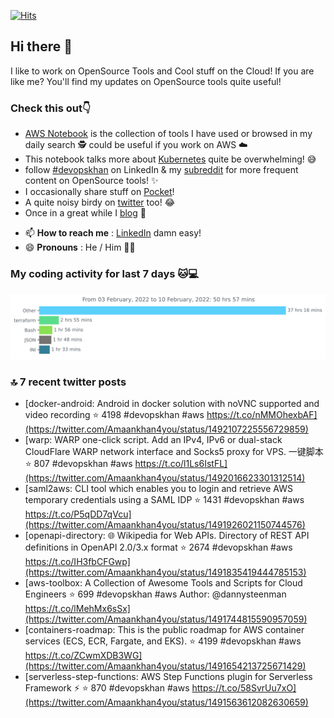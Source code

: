 [![Hits](https://hits.seeyoufarm.com/api/count/incr/badge.svg?url=https%3A%2F%2Fgithub.com%2Fakhan4u%2Fhit-counter&count_bg=%2379C83D&title_bg=%23555555&icon=&icon_color=%23E7E7E7&title=visits&edge_flat=false)](https://hits.seeyoufarm.com)

## Hi there 👋

I like to work on OpenSource Tools and Cool stuff on the Cloud! If you are like me? You'll find my updates on OpenSource tools quite useful!

### Check this out👇

* [AWS Notebook](https://histre.com/public/notebooks/dnllyanu/aws/) is the collection of tools I have used or browsed in my daily search 🕵️ could be useful if you work on AWS ☁️
* This notebook talks more about [Kubernetes](https://histre.com/public/notebooks/6uxdvo3y/kubernetes/) quite be overwhelming! 😅
* follow [#devopskhan](https://www.linkedin.com/feed/hashtag/devopskhan/) on LinkedIn & my [subreddit](https://www.reddit.com/r/devopskhan/) for more frequent content on OpenSource tools! ✨
* I occasionally share stuff on [Pocket](https://getpocket.com/@ej6g8d1dp2829A16a9Tf5d4T6bAMp3d8791rejDe86yem3bm4e14ex4fT4dluk29)!
* A quite noisy birdy on [twitter](https://twitter.com/Amaankhan4you) too! 😂
* Once in a great while I [blog](https://linuxparrot.com/) 😬


- 📫 **How to reach me** : [LinkedIn](https://www.linkedin.com/in/amaan-khan-linux-ninja) damn easy!
- 😄 **Pronouns** : He / Him 🤷‍♂️

### My coding activity for last 7 days 🐱💻

<img src="https://github.com/akhan4u/akhan4u/blob/main/images/stat.svg" alt="Amaan's Wakatime Activity!"/>

### 🔝 7 recent twitter posts
<!-- DEVDOJO:START -->
- [docker-android: Android in docker solution with noVNC supported and video recording
⭐️ 4198
#devopskhan #aws
https://t.co/nMMOhexbAF](https://twitter.com/Amaankhan4you/status/1492107225556729859)
- [warp: WARP one-click script. Add an IPv4, IPv6 or dual-stack CloudFlare WARP network interface and Socks5 proxy for VPS. 一键脚本
⭐️ 807
#devopskhan #aws
https://t.co/l1Ls6IstFL](https://twitter.com/Amaankhan4you/status/1492016623301312514)
- [saml2aws: CLI tool which enables you to login and retrieve AWS temporary credentials using a SAML IDP
⭐️ 1431
#devopskhan #aws
https://t.co/P5qDD7qVcu](https://twitter.com/Amaankhan4you/status/1491926021150744576)
- [openapi-directory: 🌐 Wikipedia for Web APIs. Directory of REST API definitions in OpenAPI 2.0/3.x format
⭐️ 2674
#devopskhan #aws
https://t.co/IH3fbCFGwp](https://twitter.com/Amaankhan4you/status/1491835419444785153)
- [aws-toolbox: A Collection of Awesome Tools and Scripts for Cloud Engineers
⭐️ 699
#devopskhan #aws
Author: @dannysteenman
https://t.co/lMehMx6sSx](https://twitter.com/Amaankhan4you/status/1491744815590957059)
- [containers-roadmap: This is the public roadmap for AWS container services &lpar;ECS, ECR, Fargate, and EKS&rpar;. 
⭐️ 4199
#devopskhan #aws
https://t.co/ZCwmXDB3WG](https://twitter.com/Amaankhan4you/status/1491654213725671429)
- [serverless-step-functions: AWS Step Functions plugin for Serverless Framework ⚡️
⭐️ 870
#devopskhan #aws
https://t.co/58SvrUu7xO](https://twitter.com/Amaankhan4you/status/1491563612082630659)
<!-- DEVDOJO:END -->

<!-- ![Amaan's GitHub stats](https://github-readme-stats.vercel.app/api?username=akhan4u&count_private=true&show_icons=true&hide=contribs) -->
